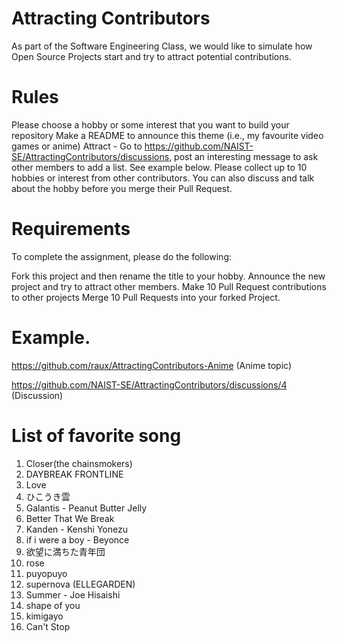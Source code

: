 # Attracting Contributors
As part of the Software Engineering Class, we would like to simulate how Open Source Projects start and try to attract potential contributions.

# Rules

Please choose a hobby or some interest that you want to build your repository
Make a README to announce this theme (i.e., my favourite video games or anime)
Attract - Go to https://github.com/NAIST-SE/AttractingContributors/discussions, post an interesting message to ask other members to add a list. See example below.
Please collect up to 10 hobbies or interest from other contributors. You can also discuss and talk about the hobby before you merge their Pull Request.

# Requirements
To complete the assignment, please do the following:

Fork this project and then rename the title to your hobby.
Announce the new project and try to attract other members.
Make 10 Pull Request contributions to other projects
Merge 10 Pull Requests into your forked Project.

# Example. 
https://github.com/raux/AttractingContributors-Anime (Anime topic)

https://github.com/NAIST-SE/AttractingContributors/discussions/4 (Discussion)

# List of favorite song
1. Closer(the chainsmokers)
2. DAYBREAK FRONTLINE
3. Love
4. ひこうき雲
5. Galantis - Peanut Butter Jelly
6. Better That We Break
7. Kanden - Kenshi Yonezu
8. if i were a boy - Beyonce
9. 欲望に満ちた青年団
10. rose
11. puyopuyo
12. supernova (ELLEGARDEN)
13. Summer - Joe Hisaishi
14. shape of you
15. kimigayo
16. Can't Stop 